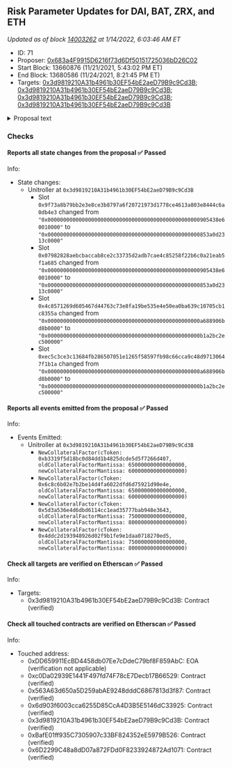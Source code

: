 ## Risk Parameter Updates for DAI, BAT, ZRX, and ETH

_Updated as of block [14003262](https://etherscan.io/block/14003262) at 1/14/2022, 6:03:46 AM ET_

- ID: 71
- Proposer: [0x683a4F9915D6216f73d6Df50151725036bD26C02](https://etherscan.io/address/0x683a4F9915D6216f73d6Df50151725036bD26C02)
- Start Block: 13660876 (11/21/2021, 5:43:02 PM ET)
- End Block: 13680586 (11/24/2021, 8:21:45 PM ET)
- Targets: [0x3d9819210A31b4961b30EF54bE2aeD79B9c9Cd3B](https://etherscan.io/address/0x3d9819210A31b4961b30EF54bE2aeD79B9c9Cd3B#code); [0x3d9819210A31b4961b30EF54bE2aeD79B9c9Cd3B](https://etherscan.io/address/0x3d9819210A31b4961b30EF54bE2aeD79B9c9Cd3B#code); [0x3d9819210A31b4961b30EF54bE2aeD79B9c9Cd3B](https://etherscan.io/address/0x3d9819210A31b4961b30EF54bE2aeD79B9c9Cd3B#code); [0x3d9819210A31b4961b30EF54bE2aeD79B9c9Cd3B](https://etherscan.io/address/0x3d9819210A31b4961b30EF54bE2aeD79B9c9Cd3B#code)

<details>
  <summary>Proposal text</summary>

> # Risk Parameter Updates for DAI, BAT, ZRX, and ETH
> ## Simple Summary
> 
> A proposal to adjust four (4) total parameters across four (4) Compound assets.
> 
> 
> ## Background
> This proposal is a batch update of risk parameters to align with the [Moderate risk level](https://www.comp.xyz/t/community-risk-level-consensus-check/2437) chosen by the Compound community. These parameter updates are the third of Gauntlet's regular parameter recommendations as part of [Dynamic Risk Parameters](https://www.comp.xyz/t/dynamic-risk-parameters/2223/16).
> 
> 
> [Full proposal and forum discussion](https://www.comp.xyz/t/risk-parameter-updates-2021-11-17/2625)
> 
> 
> ## Motivation and Specification
> 
> This set of parameter updates seeks to level set assets to a Moderate risk level of the protocol while making risk trade-offs between specific assets. Note that some are different from the original [risk level consensus check](https://www.comp.xyz/t/community-risk-level-consensus-check/2437) as market conditions have changed.
> 
> In order to react to changing market conditions, our analysis recommends decreasing the collateral factors for BAT and ZRX while increasing collateral factors for ETH and DAI. Both BAT and ZRX have increased in volatility and decreased in volume since our last parameter changes. As shown on our dashboard, these changes will slightly increase VaR, but the corresponding increase in borrow usage is substantial. 
> 
> 
> ![](https://i.imgur.com/jXbgC5y.png)
> 
> 
> 
> ## Dashboard
> 
> 
> Gauntlet has launched the [Compound Risk Dashboard](https://gov.gauntlet.network/compound). The community should use the Dashboard to better understand the updated parameter suggestions and general market risk in Compound.
> 
> As shown below, this set of parameter updates will slightly increase VaR, but meaningfully increase borrow usage.
> 
> ![](https://i.imgur.com/DeZz4Mj.png)
</details>

### Checks
#### Reports all state changes from the proposal ✅ Passed
  




Info:
- State changes:
    - Unitroller at `0x3d9819210A31b4961b30EF54bE2aeD79B9c9Cd3B`
        - Slot `0x9f73a8b79bb2e3e8ce3b8797a6f20721973d1778ce4613a803e8444c6a0db4e3` changed from `"0x0000000000000000000000000000000000000000000000000905438e60010000"` to `"0x0000000000000000000000000000000000000000000000000853a0d2313c0000"`
        - Slot `0x07982828aebcbaccab8ce2c33735d2adb7cae4c85258f22b6c0a21eab5f1a685` changed from `"0x0000000000000000000000000000000000000000000000000905438e60010000"` to `"0x0000000000000000000000000000000000000000000000000853a0d2313c0000"`
        - Slot `0x4c8571269d605467d44763c73e8fa19be535e4e50ea0ba639c10705cb1c8355a` changed from `"0x0000000000000000000000000000000000000000000000000a688906bd8b0000"` to `"0x0000000000000000000000000000000000000000000000000b1a2bc2ec500000"`
        - Slot `0xec5c3ce3c13684fb286507051e1265f58597fb98c66cca9c48d97130647f1b1a` changed from `"0x0000000000000000000000000000000000000000000000000a688906bd8b0000"` to `"0x0000000000000000000000000000000000000000000000000b1a2bc2ec500000"`

#### Reports all events emitted from the proposal ✅ Passed
  




Info:
- Events Emitted:
    - Unitroller at `0x3d9819210A31b4961b30EF54bE2aeD79B9c9Cd3B`
        - `NewCollateralFactor(cToken: 0xb3319f5d18bc0d84dd1b4825dcde5d5f7266d407, oldCollateralFactorMantissa: 650000000000000000, newCollateralFactorMantissa: 600000000000000000)`
        - `NewCollateralFactor(cToken: 0x6c8c6b02e7b2be14d4fa6022dfd6d75921d90e4e, oldCollateralFactorMantissa: 650000000000000000, newCollateralFactorMantissa: 600000000000000000)`
        - `NewCollateralFactor(cToken: 0x5d3a536e4d6dbd6114cc1ead35777bab948e3643, oldCollateralFactorMantissa: 750000000000000000, newCollateralFactorMantissa: 800000000000000000)`
        - `NewCollateralFactor(cToken: 0x4ddc2d193948926d02f9b1fe9e1daa0718270ed5, oldCollateralFactorMantissa: 750000000000000000, newCollateralFactorMantissa: 800000000000000000)`

#### Check all targets are verified on Etherscan ✅ Passed
  




Info:
- Targets:
    - 0x3d9819210A31b4961b30EF54bE2aeD79B9c9Cd3B: Contract (verified)

#### Check all touched contracts are verified on Etherscan ✅ Passed
  




Info:
- Touched address:
    - 0xDD659911EcBD4458db07Ee7cDdeC79bf8F859AbC: EOA (verification not applicable)
    - 0xc0Da02939E1441F497fd74F78cE7Decb17B66529: Contract (verified)
    - 0x563A63d650a5D259abAE9248dddC6867813d3f87: Contract (verified)
    - 0x6d903f6003cca6255D85CcA4D3B5E5146dC33925: Contract (verified)
    - 0x3d9819210A31b4961b30EF54bE2aeD79B9c9Cd3B: Contract (verified)
    - 0xBafE01ff935C7305907c33BF824352eE5979B526: Contract (verified)
    - 0x6D2299C48a8dD07a872FDd0F8233924872Ad1071: Contract (verified)
